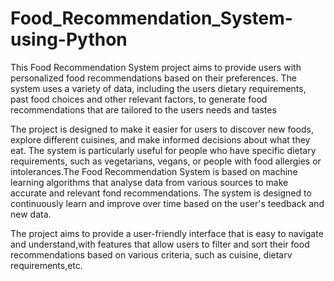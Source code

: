 # Food_Recommendation_System-using-Python

This Food Recommendation System project aims to
provide users
with personalized food recommendations based on
their
preferences. The system uses a variety of data, including the users dietary
requirements, past food choices and other relevant factors, to generate food
recommendations that are tailored to the users needs
and tastes

The project is designed to make it easier for users to discover new foods, explore
different cuisines, and make informed decisions about what they eat. The system
is particularly useful for people who have specific dietary requirements, such as
vegetarians, vegans, or people with food allergies or intolerances.The Food Recommendation System is based on machine learning algorithms that
analyse data from various sources to make accurate
and relevant fond
recommendations. The system is designed to continuously learn and improve
over time based on the user's teedback and new data.

The project aims to provide a user-friendly interface that is easy to navigate and
understand,with features that allow users
to filter and sort their food
recommendations based on various criteria, such as cuisine, dietarv requirements,etc.
